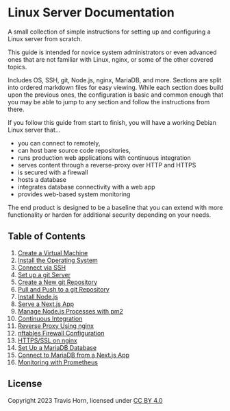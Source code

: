 # Linux Server Documentation

A small collection of simple instructions for setting up and configuring a Linux
server from scratch.

This guide is intended for novice system administrators or even advanced ones
that are not familiar with Linux, nginx, or some of the other covered topics.

Includes OS, SSH, git, Node.js, nginx, MariaDB, and more. Sections are split
into ordered markdown files for easy viewing. While each section does build upon
the previous ones, the configuration is basic and common enough that you may be
able to jump to any section and follow the instructions from there.

If you follow this guide from start to finish, you will have a working Debian
Linux server that...

- you can connect to remotely,
- can host bare source code repositories,
- runs production web applications with continuous integration
- serves content through a reverse-proxy over HTTP and HTTPS
- is secured with a firewall
- hosts a database
- integrates database connectivity with a web app
- provides web-based system monitoring

The end product is designed to be a baseline that you can extend with more
functionality or harden for additional security depending on your needs.

## Table of Contents

1. [Create a Virtual Machine](./01%20Create%20a%20Virtual%20Machine.md)
2. [Install the Operating System](./02%20Install%20the%20Operating%20System.md)
3. [Connect via SSH](./03%20Connect%20via%20SSH.md)
4. [Set up a git Server](./04%20Set%20up%20git%20Server.md)
5. [Create a New git Repository](./05%20Create%20New%20git%20Repository.md)
6. [Pull and Push to a git
   Repository](./06%20Pull%20and%20Push%20to%20git%20Repository.md)
7. [Install Node.js](./07%20Install%20Node.js.md)
8. [Serve a Next.js App](./08%20Serve%20Next.js%20App.md)
9. [Manage Node.js Processes with pm2](./09%20Manage%20Node.js%20Processes.md)
10. [Continuous Integration](./10%20Continuous%20Integration.md)
11. [Reverse Proxy Using nginx](./11%20Reverse%20Proxy%20Using%20nginx.md)
12. [nftables Firewall
    Configuration](./12%20nftables%20Firewall%20Configuration.md)
13. [HTTPS/SSL on nginx](./13%20HTTPS%20SSL%20on%20nginx.md)
14. [Set Up a MariaDB Database](./14%20Set%20Up%20MariaDB%20Database.md)
15. [Connect to MariaDB from a Next.js
    App](./15%20Connect%20to%20DB%20from%20Next.js.md)
16. [Monitoring with Prometheus](./16%20Monitoring%20with%20Prometheus.md)

## License

Copyright 2023 Travis Horn, licensed under [CC BY
4.0](http://creativecommons.org/licenses/by/4.0/)
